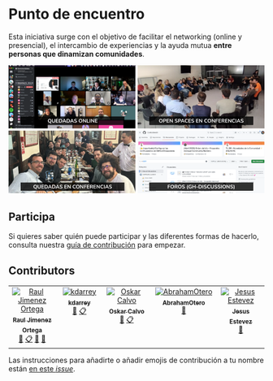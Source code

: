 # Punto de encuentro

Esta iniciativa surge con el objetivo de facilitar el networking (online y presencial), el intercambio de experiencias y la ayuda mutua **entre personas que dinamizan comunidades**.	

![](/images/Punto%20de%20encuentro%20-%20Community%20Builders.png?raw=true)

## Participa

Si quieres saber quién puede participar y las diferentes formas de hacerlo, consulta nuestra [guía de contribución](CONTRIBUTING.md) para empezar.

<!--
## Quiénes somos

Con el objetivo de que podamos conocernos, compartir experiencias y facilitar el networking: 
* Esta PPT -> [Listado de Community Builders](https://docs.google.com/presentation/d/1ResYtqrRDQIEJwsloYyW5NH1FRQJIwSqAJeuplY3bno/edit?usp=sharing) (*Actualmente sólo está accesible para personas que forman parte de la comunidad*)
  * Que incluye las grabaciones (de uso interno) de: [Charlamos con Community Builders](https://github.com/ComBuildersES/charlamos-con-community-builders)
* Hoja de cálculo con los [intereses por participantes](https://docs.google.com/spreadsheets/d/1iruVhaa6c_ZOShmJqpJ2gpNRVowOuCjlmOWKks1kR7I/edit?gid=0#gid=0)
-->

## Contributors

<!-- ALL-CONTRIBUTORS-LIST:START - Do not remove or modify this section -->
<!-- prettier-ignore-start -->
<!-- markdownlint-disable -->
<table>
  <tbody>
    <tr>
      <td align="center" valign="top" width="14.28%"><a href="https://www.rauljimenez.info"><img src="https://avatars.githubusercontent.com/u/826965?v=4?s=100" width="100px;" alt="Raul Jimenez Ortega"/><br /><sub><b>Raul Jimenez Ortega</b></sub></a><br /><a href="#doc-hhkaos" title="Documentation">📖</a> <a href="#eventOrganizing-hhkaos" title="Event Organizing">📋</a> <a href="#maintenance-hhkaos" title="Maintenance">🚧</a> <a href="#ideas-hhkaos" title="Ideas, Planning, & Feedback">🤔</a></td>
      <td align="center" valign="top" width="14.28%"><a href="https://github.com/kdarrey"><img src="https://avatars.githubusercontent.com/u/3646738?v=4?s=100" width="100px;" alt="kdarrey"/><br /><sub><b>kdarrey</b></sub></a><br /><a href="#ideas-kdarrey" title="Ideas, Planning, & Feedback">🤔</a> <a href="#eventOrganizing-kdarrey" title="Event Organizing">📋</a></td>
      <td align="center" valign="top" width="14.28%"><a href="https://github.com/oskarcalvo"><img src="https://avatars.githubusercontent.com/u/85880?v=4?s=100" width="100px;" alt="Oskar Calvo"/><br /><sub><b>Oskar Calvo</b></sub></a><br /><a href="#ideas-oskarcalvo" title="Ideas, Planning, & Feedback">🤔</a> <a href="#eventOrganizing-oskarcalvo" title="Event Organizing">📋</a></td>
      <td align="center" valign="top" width="14.28%"><a href="https://github.com/AbrahamOtero"><img src="https://avatars.githubusercontent.com/u/5107030?v=4?s=100" width="100px;" alt="AbrahamOtero"/><br /><sub><b>AbrahamOtero</b></sub></a><br /><a href="#ideas-AbrahamOtero" title="Ideas, Planning, & Feedback">🤔</a></td>
      <td align="center" valign="top" width="14.28%"><a href="http://jecaestevez.com"><img src="https://avatars.githubusercontent.com/u/1833176?v=4?s=100" width="100px;" alt="Jesus Estevez"/><br /><sub><b>Jesus Estevez</b></sub></a><br /><a href="#ideas-jecaestevez" title="Ideas, Planning, & Feedback">🤔</a></td>
    </tr>
  </tbody>
</table>

<!-- markdownlint-restore -->
<!-- prettier-ignore-end -->

<!-- ALL-CONTRIBUTORS-LIST:END -->

Las instrucciones para añadirte o añadir emojis de contribución a tu nombre están [en este *issue*]([https://github.com/ComBuildersES/communities-directory/issues/22](https://github.com/ComBuildersES/punto-de-encuentro/issues/35)). 
